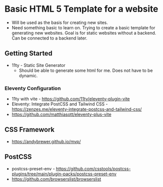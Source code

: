 # Basic HTML 5 Template for a website
* Will be used as the basis for creating new sites.
* Need something basic to learn on.
Trying to create a basic template for generating new websites. Goal is for static websites without a backend. Can be connected to a backend later.
## Getting Started
* 11ty - Static Site Generator
  * Should be able to generate some html for me. Does not have to be dynamic.

### Eleventy Configuration
* 11ty with vite - https://github.com/11ty/eleventy-plugin-vite
* Eleventy: Integrate PostCSS and Tailwind CSS - https://zenzes.me/eleventy-integrate-postcss-and-tailwind-css/
* https://github.com/matthiasott/eleventy-plus-vite

## CSS Framework
* https://andybrewer.github.io/mvp/

## PostCSS
* postcss-preset-env - https://github.com/csstools/postcss-plugins/tree/main/plugin-packs/postcss-preset-env
* https://github.com/browserslist/browserslist
